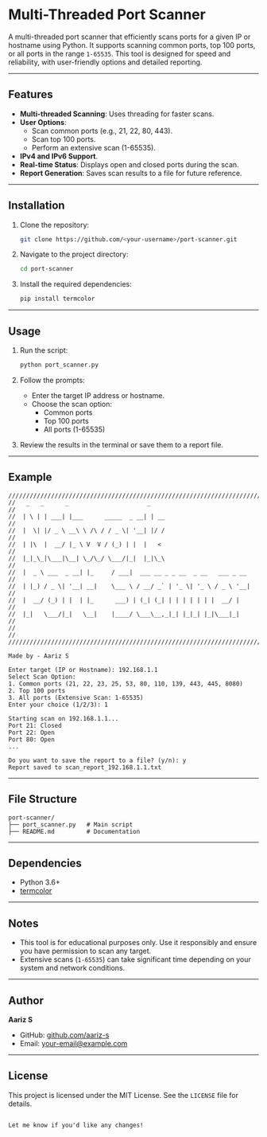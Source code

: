 # Multi-Threaded Port Scanner

A multi-threaded port scanner that efficiently scans ports for a given IP or hostname using Python. It supports scanning common ports, top 100 ports, or all ports in the range `1-65535`. This tool is designed for speed and reliability, with user-friendly options and detailed reporting.

---

## Features

- **Multi-threaded Scanning**: Uses threading for faster scans.
- **User Options**:
  - Scan common ports (e.g., 21, 22, 80, 443).
  - Scan top 100 ports.
  - Perform an extensive scan (1-65535).
- **IPv4 and IPv6 Support**.
- **Real-time Status**: Displays open and closed ports during the scan.
- **Report Generation**: Saves scan results to a file for future reference.

---

## Installation

1. Clone the repository:
   ```bash
   git clone https://github.com/<your-username>/port-scanner.git
   ```
2. Navigate to the project directory:
   ```bash
   cd port-scanner
   ```
3. Install the required dependencies:
   ```bash
   pip install termcolor
   ```

---

## Usage

1. Run the script:
   ```bash
   python port_scanner.py
   ```

2. Follow the prompts:
   - Enter the target IP address or hostname.
   - Choose the scan option:
     - Common ports
     - Top 100 ports
     - All ports (1-65535)

3. Review the results in the terminal or save them to a report file.

---

## Example

```plaintext
////////////////////////////////////////////////////////////////////////
//   _   _      _                      _                              //
//  | \ | | ___| |___      _____  _ __| | __                          //
//  |  \| |/ _ \ __\ \ /\ / / _ \| '__| |/ /                          //
//  | |\  |  __/ |_ \ V  V / (_) | |  |   <                           //
//  |_|_\_|\___|\__| \_/\_/ \___/|_|  |_|\_\                          //
//  |  _ \ ___  _ __| |_     / ___|  ___ __ _ _ __  _ __   ___ _ __   //
//  | |_) / _ \| '__| __|    \___ \ / __/ _` | '_ \| '_ \ / _ \ '__|  //
//  |  __/ (_) | |  | |_      ___) | (_| (_| | | | | | | |  __/ |     //
//  |_|   \___/|_|   \__|    |____/ \___\__,_|_| |_|_| |_|\___|_|     //
//                                                                    //
////////////////////////////////////////////////////////////////////////

Made by - Aariz S

Enter target (IP or Hostname): 192.168.1.1
Select Scan Option:
1. Common ports (21, 22, 23, 25, 53, 80, 110, 139, 443, 445, 8080)
2. Top 100 ports
3. All ports (Extensive Scan: 1-65535)
Enter your choice (1/2/3): 1

Starting scan on 192.168.1.1...
Port 21: Closed
Port 22: Open
Port 80: Open
...

Do you want to save the report to a file? (y/n): y
Report saved to scan_report_192.168.1.1.txt
```

---

## File Structure

```
port-scanner/
├── port_scanner.py   # Main script
├── README.md         # Documentation
```

---

## Dependencies

- Python 3.6+
- [termcolor](https://pypi.org/project/termcolor/)

---

## Notes

- This tool is for educational purposes only. Use it responsibly and ensure you have permission to scan any target.
- Extensive scans (`1-65535`) can take significant time depending on your system and network conditions.

---

## Author

**Aariz S**
- GitHub: [github.com/aariz-s](https://github.com/aariz-s)
- Email: <your-email@example.com>

---

## License

This project is licensed under the MIT License. See the `LICENSE` file for details.
``` 

Let me know if you'd like any changes!
